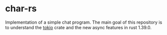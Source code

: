 # char-rs

Implementation of a simple chat program. The main goal of this repository is to understand the [tokio](https://www.google.com) crate and the new async features in rust 1.39.0.